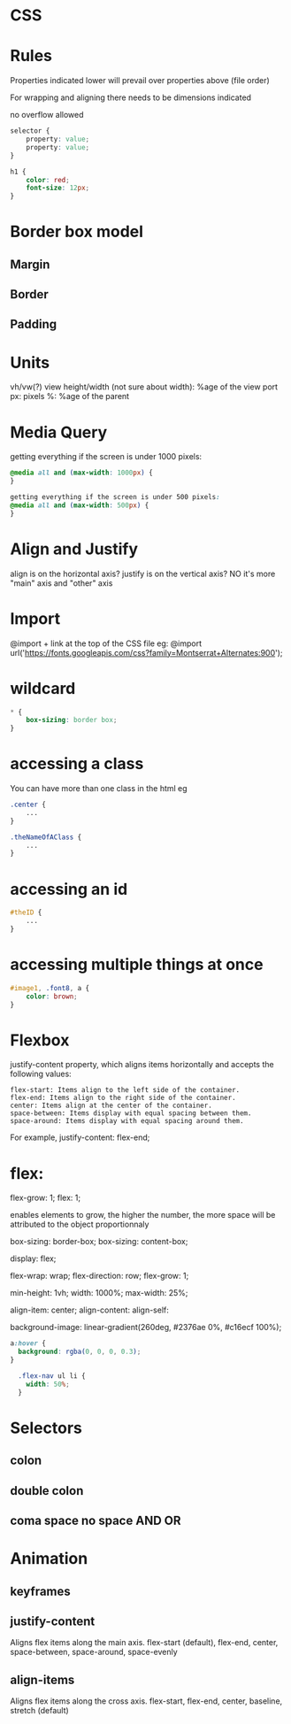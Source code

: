 # CSS

# Rules
Properties indicated lower will prevail over properties above (file order)

For wrapping and aligning there needs to be dimensions indicated

no overflow allowed
```CSS
selector {
    property: value;
    property: value;
}

h1 {
    color: red;
    font-size: 12px;
}
```

# Border box model
## Margin
## Border
## Padding

# Units
vh/vw(?) view height/width (not sure about width): %age of the view port
px: pixels
%: %age of the parent

# Media Query
getting everything if the screen is under 1000 pixels:
```CSS
@media all and (max-width: 1000px) {
}

getting everything if the screen is under 500 pixels:
@media all and (max-width: 500px) {
}
```

# Align and Justify
align is on the horizontal axis?
justify is on the vertical axis?
NO it's more "main" axis and "other" axis


# Import
@import + link at the top of the CSS file
eg: @import url('https://fonts.googleapis.com/css?family=Montserrat+Alternates:900');

# wildcard

```CSS
* {
    box-sizing: border box;
}
```

# accessing a class
You can have more than one class in the html eg <p class="center large">
```CSS
.center {
    ...
}
```

```CSS
.theNameOfAClass {
    ...
}
``` 

# accessing an id
```CSS
#theID {
    ...
}
```

# accessing multiple things at once
```CSS
#image1, .font8, a {
    color: brown;
}
```

# Flexbox


 justify-content property, which aligns items horizontally and accepts the following values:

    flex-start: Items align to the left side of the container.
    flex-end: Items align to the right side of the container.
    center: Items align at the center of the container.
    space-between: Items display with equal spacing between them.
    space-around: Items display with equal spacing around them.

For example, justify-content: flex-end;

# flex:
flex-grow: 1;
flex: 1;

enables elements to grow, the higher the number, the more space will be attributed to the object proportionnaly


box-sizing: border-box;
box-sizing: content-box;

display: flex;

flex-wrap: wrap;
flex-direction: row;
flex-grow: 1;


min-height: 1vh;
width: 1000%;
max-width: 25%;

align-item: center;
align-content:
align-self:



background-image: linear-gradient(260deg, #2376ae 0%, #c16ecf 100%);
```CSS
a:hover {
  background: rgba(0, 0, 0, 0.3);
}

  .flex-nav ul li {
    width: 50%;
  }
```

# Selectors
## colon
## double colon
## coma space no space AND OR

# Animation
## keyframes


## justify-content
Aligns flex items along the main axis.
flex-start (default), flex-end, center, space-between, space-around, space-evenly


## align-items
Aligns flex items along the cross axis.
flex-start, flex-end, center, baseline, stretch (default)


